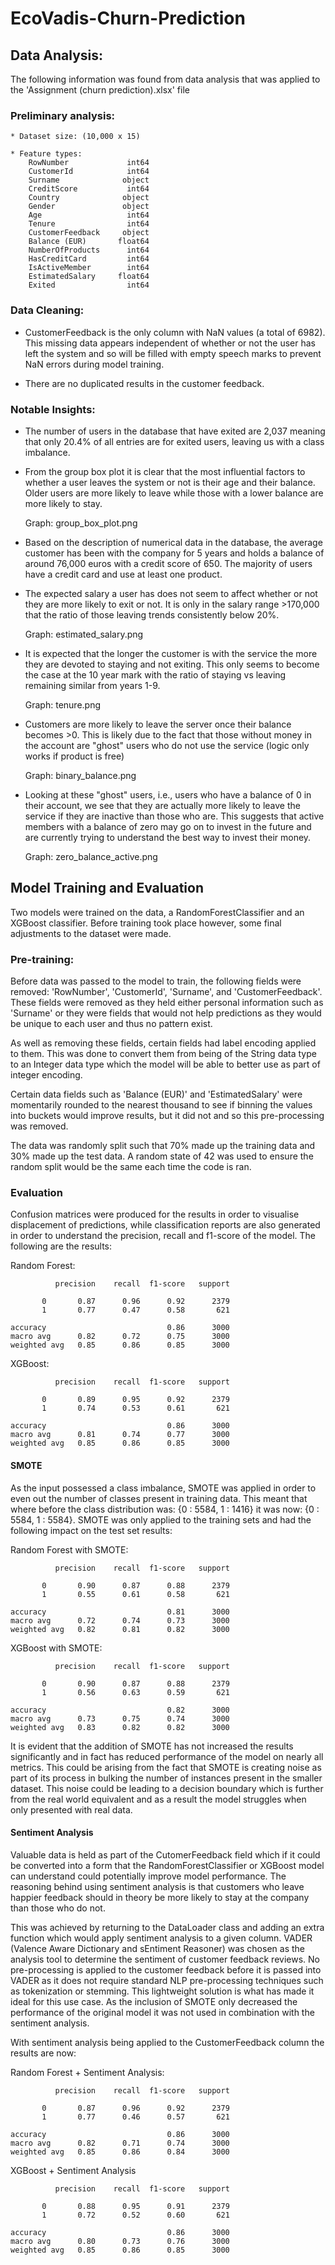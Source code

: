 # EcoVadis-Churn-Prediction
 
## Data Analysis:
The following information was found from data analysis that was applied to the 'Assignment (churn prediction).xlsx' file

 ### Preliminary analysis:
    * Dataset size: (10,000 x 15)

    * Feature types:
        RowNumber             int64
        CustomerId            int64
        Surname              object
        CreditScore           int64
        Country              object
        Gender               object
        Age                   int64
        Tenure                int64
        CustomerFeedback     object
        Balance (EUR)       float64
        NumberOfProducts      int64
        HasCreditCard         int64
        IsActiveMember        int64
        EstimatedSalary     float64
        Exited                int64

### Data Cleaning:

* CustomerFeedback is the only column with NaN values (a total of 6982). This 
    missing data appears independent of whether or not the user has left the 
    system and so will be filled with empty speech marks to prevent NaN errors
    during model training. 

* There are no duplicated results in the customer feedback. 

### Notable Insights:

* The number of users in the database that have exited are 2,037 meaning that
  only 20.4% of all entries are for exited users, leaving us with a class
  imbalance. 

* From the group box plot it is clear that the most influential factors to
whether a user leaves the system or not is their age and their balance. Older
users are more likely to leave while those with a lower balance are more likely
to stay. 

    Graph: group_box_plot.png 

* Based on the description of numerical data in the database, the average
    customer has been with the company for 5 years and holds a balance of around
    76,000 euros with a credit score of 650. The majority of users have a credit
    card and use at least one product. 
    
* The expected salary a user has does not seem to affect whether or not they 
    are more likely to exit or not. It is only in the salary range >170,000 that 
    the ratio of those leaving trends consistently below 20%. 
   
    Graph: estimated_salary.png

* It is expected that the longer the customer is with the service the more
    they are devoted to staying and not exiting. This only seems to become
    the case at the 10 year mark with the ratio of staying vs leaving
    remaining similar from years 1-9. 
    
    Graph: tenure.png
    
* Customers are more likely to leave the server once their balance becomes >0.
        This is likely due to the fact that those without money in the account
        are "ghost" users who do not use the service (logic only works if product
        is free)
        
    Graph: binary_balance.png

* Looking at these "ghost" users, i.e., users who have a balance of 0 in their
  account, we see that they are actually more likely to leave the service if
  they are inactive than those who are. This suggests that active members with a
  balance of zero may go on to invest in the future and are currently trying to
  understand the best way to invest their money. 
        
    Graph:        zero_balance_active.png

## Model Training and Evaluation

Two models were trained on the data, a RandomForestClassifier and an XGBoost
classifier. Before training took place however, some final adjustments to the
dataset were made. 

### Pre-training:

Before data was passed to the model to train, the following fields were removed:
'RowNumber', 'CustomerId', 'Surname', and 'CustomerFeedback'. These fields were
removed as they held either personal information such as 'Surname' or they were
fields that would not help predictions as they would be unique to each user and
thus no pattern exist.

As well as removing these fields, certain fields had label encoding applied to
them. This was done to convert them from being of the String data type to an
Integer data type which the model will be able to better use as part of integer
encoding. 

Certain data fields such as 'Balance (EUR)' and 'EstimatedSalary' were
momentarily rounded to the nearest thousand to see if binning the values into
buckets would improve results, but it did not and so this pre-processing was
removed. 

The data was randomly split such that 70% made up the training data and 30% made
up the test data. A random state of 42 was used to ensure the random split would
be the same each time the code is ran. 

### Evaluation

Confusion matrices were produced for the results in order to visualise
displacement of predictions, while classification reports are also generated in
order to understand the precision, recall and f1-score of the model. The
following are the results:

Random Forest: 

              precision    recall  f1-score   support

           0       0.87      0.96      0.92      2379
           1       0.77      0.47      0.58       621

    accuracy                           0.86      3000
    macro avg      0.82      0.72      0.75      3000
    weighted avg   0.85      0.86      0.85      3000

XGBoost:

              precision    recall  f1-score   support

           0       0.89      0.95      0.92      2379
           1       0.74      0.53      0.61       621

    accuracy                           0.86      3000
    macro avg      0.81      0.74      0.77      3000
    weighted avg   0.85      0.86      0.85      3000

#### SMOTE

As the input possessed a class imbalance, SMOTE was applied in order to even out
the number of classes present in training data. This meant that where before the
class distribution was: {0 : 5584, 1 : 1416} it was now: {0 : 5584, 1 : 5584}.
SMOTE was only applied to the training sets and had the following impact on the
test set results: 

Random Forest with SMOTE:

              precision    recall  f1-score   support

           0       0.90      0.87      0.88      2379
           1       0.55      0.61      0.58       621

    accuracy                           0.81      3000
    macro avg      0.72      0.74      0.73      3000
    weighted avg   0.82      0.81      0.82      3000

XGBoost with SMOTE:

              precision    recall  f1-score   support

           0       0.90      0.87      0.88      2379
           1       0.56      0.63      0.59       621

    accuracy                           0.82      3000
    macro avg      0.73      0.75      0.74      3000
    weighted avg   0.83      0.82      0.82      3000


It is evident that the addition of SMOTE has not increased the results
significantly and in fact has reduced performance of the model on nearly all
metrics. This could be arising from the fact that SMOTE is creating noise as
part of its process in bulking the number of instances present in the smaller
dataset. This noise could be leading to a decision boundary which is further
from the real world equivalent and as a result the model struggles when only
presented with real data. 

#### Sentiment Analysis

Valuable data is held as part of the CutomerFeedback field which if it could be
converted into a form that the RandomForestClassifier or XGBoost model can
understand could potentially improve model performance. The reasoning behind
using sentiment analysis is that customers who leave happier feedback should in
theory be more likely to stay at the company than those who do not. 

This was achieved by returning to the DataLoader class and adding an extra
function which would apply sentiment analysis to a given column. VADER (Valence
Aware Dictionary and sEntiment Reasoner) was chosen as the analysis tool to
determine the sentiment of customer feedback reviews. No pre-processing is
applied to the customer feedback before it is passed into VADER as it does not
require standard NLP pre-processing techniques such as tokenization or stemming.
This lightweight solution is what has made it ideal for this use case. As the
inclusion of SMOTE only decreased the performance of the original model it was
not used in combination with the sentiment analysis. 

With sentiment analysis being applied to the CustomerFeedback column the results
are now:

Random Forest + Sentiment Analysis:

              precision    recall  f1-score   support

           0       0.87      0.96      0.92      2379
           1       0.77      0.46      0.57       621

    accuracy                           0.86      3000
    macro avg      0.82      0.71      0.74      3000
    weighted avg   0.85      0.86      0.84      3000

XGBoost + Sentiment Analysis

              precision    recall  f1-score   support

           0       0.88      0.95      0.91      2379
           1       0.72      0.52      0.60       621

    accuracy                           0.86      3000
    macro avg      0.80      0.73      0.76      3000
    weighted avg   0.85      0.86      0.85      3000